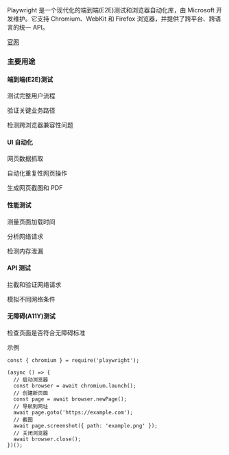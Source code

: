 Playwright 是一个现代化的端到端(E2E)测试和浏览器自动化库，由 Microsoft 开发维护。它支持 Chromium、WebKit 和 Firefox 浏览器，并提供了跨平台、跨语言的统一 API。

[官网](https://playwright.dev/docs/intro)

### 主要用途

#### 端到端(E2E)测试

测试完整用户流程

验证关键业务路径

检测跨浏览器兼容性问题

#### UI 自动化

网页数据抓取

自动化重复性网页操作

生成网页截图和 PDF

#### 性能测试

测量页面加载时间

分析网络请求

检测内存泄漏

#### API 测试

拦截和验证网络请求

模拟不同网络条件

#### 无障碍(A11Y)测试

检查页面是否符合无障碍标准

示例
```
const { chromium } = require('playwright');

(async () => {
  // 启动浏览器
  const browser = await chromium.launch();
  // 创建新页面
  const page = await browser.newPage();
  // 导航到网址
  await page.goto('https://example.com');
  // 截图
  await page.screenshot({ path: 'example.png' });
  // 关闭浏览器
  await browser.close();
})();
```